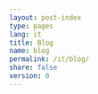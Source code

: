 ```yaml
---
layout: post-index
type: pages
lang: it
title: Blog
name: blog
permalink: /it/blog/
share: false
version: 0
---
```



